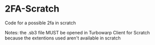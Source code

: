 # 2FA-Scratch
Code for a possible 2fa in scratch

Notes:
the .sb3 file MUST be opened in Turbowarp Client for Scratch because the extentions used aren't available in scratch
